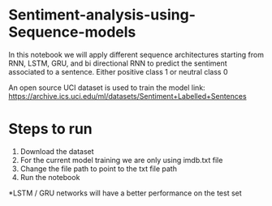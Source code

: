 # Sentiment-analysis-using-Sequence-models
In this notebook we will apply different sequence architectures starting from RNN, LSTM, GRU, and bi directional RNN to predict the sentiment associated to a sentence. Either positive class 1 or neutral class 0

An open source UCI dataset is used to train the model link: https://archive.ics.uci.edu/ml/datasets/Sentiment+Labelled+Sentences


# Steps to run
1. Download the dataset 
2. For the current model training we are only using imdb.txt file 
3. Change the file path to point to the txt file path
4. Run the notebook

*LSTM / GRU networks will have a better performance on the test set
